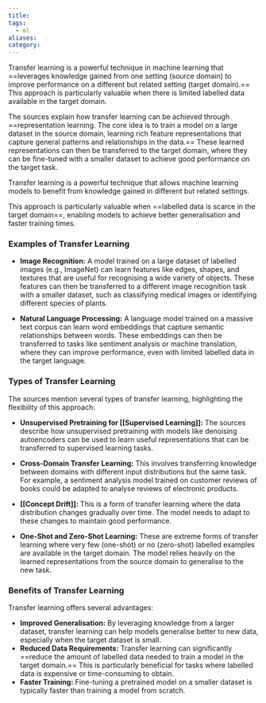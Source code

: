 ```yaml
---
title: 
tags:
  - ml
aliases: 
category:
---
```

Transfer learning is a powerful technique in machine learning that ==leverages knowledge gained from one setting (source domain) to improve performance on a different but related setting (target domain).== This approach is particularly valuable when there is limited labelled data available in the target domain.

The sources explain how transfer learning can be achieved through ==representation learning. The core idea is to train a model on a large dataset in the source domain, learning rich feature representations that capture general patterns and relationships in the data.== These learned representations can then be transferred to the target domain, where they can be fine-tuned with a smaller dataset to achieve good performance on the target task.

Transfer learning is a powerful technique that allows machine learning models to benefit from knowledge gained in different but related settings.

This approach is particularly valuable when ==labelled data is scarce in the target domain==, enabling models to achieve better generalisation and faster training times. 
### Examples of Transfer Learning

- **Image Recognition:** A model trained on a large dataset of labelled images (e.g., ImageNet) can learn features like edges, shapes, and textures that are useful for recognising a wide variety of objects. These features can then be transferred to a different image recognition task with a smaller dataset, such as classifying medical images or identifying different species of plants.

- **Natural Language Processing:** A language model trained on a massive text corpus can learn word embeddings that capture semantic relationships between words. These embeddings can then be transferred to tasks like sentiment analysis or machine translation, where they can improve performance, even with limited labelled data in the target language.

### Types of Transfer Learning

The sources mention several types of transfer learning, highlighting the flexibility of this approach:

- **Unsupervised Pretraining for [[Supervised Learning]]:** The sources describe how unsupervised pretraining with models like denoising autoencoders can be used to learn useful representations that can be transferred to supervised learning tasks.

- **Cross-Domain Transfer Learning:** This involves transferring knowledge between domains with different input distributions but the same task. For example, a sentiment analysis model trained on customer reviews of books could be adapted to analyse reviews of electronic products.

- **[[Concept Drift]]:** This is a form of transfer learning where the data distribution changes gradually over time. The model needs to adapt to these changes to maintain good performance.

- **One-Shot and Zero-Shot Learning:** These are extreme forms of transfer learning where very few (one-shot) or no (zero-shot) labelled examples are available in the target domain. The model relies heavily on the learned representations from the source domain to generalise to the new task.

### Benefits of Transfer Learning

Transfer learning offers several advantages:

- **Improved Generalisation:** By leveraging knowledge from a larger dataset, transfer learning can help models generalise better to new data, especially when the target dataset is small.
- **Reduced Data Requirements:** Transfer learning can significantly ==reduce the amount of labelled data needed to train a model in the target domain.== This is particularly beneficial for tasks where labelled data is expensive or time-consuming to obtain.
- **Faster Training:** Fine-tuning a pretrained model on a smaller dataset is typically faster than training a model from scratch.

